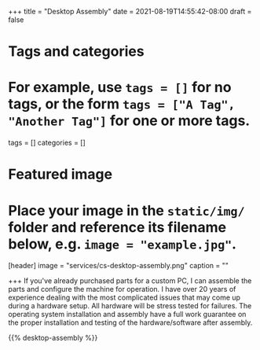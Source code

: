 +++
title = "Desktop Assembly"
date = 2021-08-19T14:55:42-08:00
draft = false

# Tags and categories
# For example, use `tags = []` for no tags, or the form `tags = ["A Tag", "Another Tag"]` for one or more tags.
tags = []
categories = []

# Featured image
# Place your image in the `static/img/` folder and reference its filename below, e.g. `image = "example.jpg"`.
[header]
image = "services/cs-desktop-assembly.png"
caption = ""

+++
If you've already purchased parts for a custom PC, I can assemble the parts and configure the machine for operation. I have over 20 years of experience dealing with the most complicated issues that may come up during a hardware setup. All hardware will be stress tested for failures. The operating system installation and assembly have a full work guarantee on the proper installation and testing of the hardware/software after assembly.<!--more-->

{{% desktop-assembly %}}